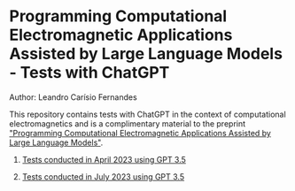 # Programming Computational Electromagnetic Applications Assisted by Large Language Models - Tests with ChatGPT 

Author: Leandro Carísio Fernandes

This repository contains tests with ChatGPT in the context of computational electromagnetics and is a complimentary material to the preprint ["Programming Computational Electromagnetic Applications Assisted by Large Language Models"](https://doi.org/10.36227/techrxiv.22581760).

1. [Tests conducted in April 2023 using GPT 3.5](./april_2023/README.md)

2. [Tests conducted in July 2023 using GPT 3.5](./july_2023/README.md)
